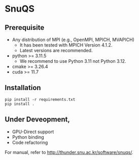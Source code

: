 # SnuQS

## Prerequisite
- Any distribution of MPI (e.g., OpenMPI, MPICH, MVAPICH)
    * It has been tested with MPICH Version 4.1.2.
    * Latest versions are recommended.
- python >= 3.11.5
    * We recommend to use Python 3.11 not Python 3.12.
- cmake >= 3.26.4
- cuda >= 11.7

## Installation

```
pip install -r requirements.txt
pip install .
```


## Under Deveopment,
- GPU-Direct support
- Python binding
- Code refactoring


For manual, refer to http://thunder.snu.ac.kr/software/snuqs/.
